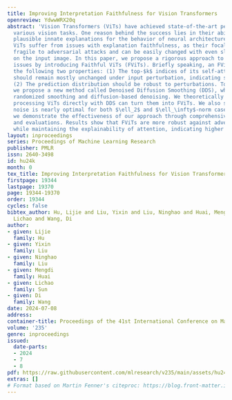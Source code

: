 ```yaml
---
title: Improving Interpretation Faithfulness for Vision Transformers
openreview: YdwwWRX20q
abstract: 'Vision Transformers (ViTs) have achieved state-of-the-art performance for
  various vision tasks. One reason behind the success lies in their ability to provide
  plausible innate explanations for the behavior of neural architectures. However,
  ViTs suffer from issues with explanation faithfulness, as their focal points are
  fragile to adversarial attacks and can be easily changed with even slight perturbations
  on the input image. In this paper, we propose a rigorous approach to mitigate these
  issues by introducing Faithful ViTs (FViTs). Briefly speaking, an FViT should have
  the following two properties: (1) The top-$k$ indices of its self-attention vector
  should remain mostly unchanged under input perturbation, indicating stable explanations;
  (2) The prediction distribution should be robust to perturbations. To achieve this,
  we propose a new method called Denoised Diffusion Smoothing (DDS), which adopts
  randomized smoothing and diffusion-based denoising. We theoretically prove that
  processing ViTs directly with DDS can turn them into FViTs. We also show that Gaussian
  noise is nearly optimal for both $\ell_2$ and $\ell_\infty$-norm cases. Finally,
  we demonstrate the effectiveness of our approach through comprehensive experiments
  and evaluations. Results show that FViTs are more robust against adversarial attacks
  while maintaining the explainability of attention, indicating higher faithfulness.'
layout: inproceedings
series: Proceedings of Machine Learning Research
publisher: PMLR
issn: 2640-3498
id: hu24k
month: 0
tex_title: Improving Interpretation Faithfulness for Vision Transformers
firstpage: 19344
lastpage: 19370
page: 19344-19370
order: 19344
cycles: false
bibtex_author: Hu, Lijie and Liu, Yixin and Liu, Ninghao and Huai, Mengdi and Sun,
  Lichao and Wang, Di
author:
- given: Lijie
  family: Hu
- given: Yixin
  family: Liu
- given: Ninghao
  family: Liu
- given: Mengdi
  family: Huai
- given: Lichao
  family: Sun
- given: Di
  family: Wang
date: 2024-07-08
address:
container-title: Proceedings of the 41st International Conference on Machine Learning
volume: '235'
genre: inproceedings
issued:
  date-parts:
  - 2024
  - 7
  - 8
pdf: https://raw.githubusercontent.com/mlresearch/v235/main/assets/hu24k/hu24k.pdf
extras: []
# Format based on Martin Fenner's citeproc: https://blog.front-matter.io/posts/citeproc-yaml-for-bibliographies/
---
```

